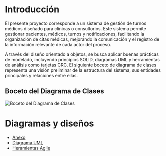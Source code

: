 # Introducción

El presente proyecto corresponde a un sistema de gestión de turnos médicos diseñado para clínicas o consultorios. Este sistema permite gestionar pacientes, médicos, turnos y notificaciones, facilitando la organización de citas médicas, mejorando la comunicación y el registro de la información relevante de cada actor del proceso.

A través del diseño orientado a objetos, se busca aplicar buenas prácticas de modelado, incluyendo principios SOLID, diagramas UML y herramientas de análisis como tarjetas CRC. El siguiente boceto de diagrama de clases representa una visión preliminar de la estructura del sistema, sus entidades principales y relaciones entre ellas.

##  Boceto del Diagrama de Clases

![Boceto del Diagrama de Clases](https://github.com/user-attachments/assets/f15916fd-de0b-4543-bdb5-318664b02cbb)


# **Diagramas y diseños**
*  [Anexo](https://github.com/santimarM/SistemaGestionTurnos/blob/main/anexos.md)
*  [Diagrama UML](https://github.com/santimarM/SistemaGestionTurnos/blob/main/diagramasUML.md)
*  [Heramientas Agile](https://github.com/santimarM/SistemaGestionTurnos/blob/main/herramientas_agile.md)

 



